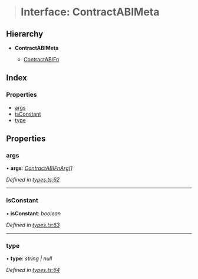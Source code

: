 > # Interface: ContractABIMeta

## Hierarchy

* **ContractABIMeta**

  * [ContractABIFn](_types_.contractabifn.md)

## Index

### Properties

* [args](_types_.contractabimeta.md#args)
* [isConstant](_types_.contractabimeta.md#isconstant)
* [type](_types_.contractabimeta.md#type)

## Properties

###  args

• **args**: *[ContractABIFnArg](_types_.contractabifnarg.md)[]*

*Defined in [types.ts:62](https://github.com/polkadot-js/api/blob/400f33f/packages/api-contract/src/types.ts#L62)*

___

###  isConstant

• **isConstant**: *boolean*

*Defined in [types.ts:63](https://github.com/polkadot-js/api/blob/400f33f/packages/api-contract/src/types.ts#L63)*

___

###  type

• **type**: *string | null*

*Defined in [types.ts:64](https://github.com/polkadot-js/api/blob/400f33f/packages/api-contract/src/types.ts#L64)*